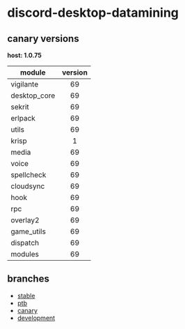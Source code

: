 # discord-desktop-datamining

## canary versions

**host: 1.0.75**

| module | version |
| ------ | :-----: |
| vigilante | 69 |
| desktop_core | 69 |
| sekrit | 69 |
| erlpack | 69 |
| utils | 69 |
| krisp | 1 |
| media | 69 |
| voice | 69 |
| spellcheck | 69 |
| cloudsync | 69 |
| hook | 69 |
| rpc | 69 |
| overlay2 | 69 |
| game_utils | 69 |
| dispatch | 69 |
| modules | 69 |

## branches

- [stable](https://github.com/OpenAsar/discord-desktop-datamining/tree/stable)
- [ptb](https://github.com/OpenAsar/discord-desktop-datamining/tree/ptb)
- [canary](https://github.com/OpenAsar/discord-desktop-datamining/tree/canary)
- [development](https://github.com/OpenAsar/discord-desktop-datamining/tree/development)